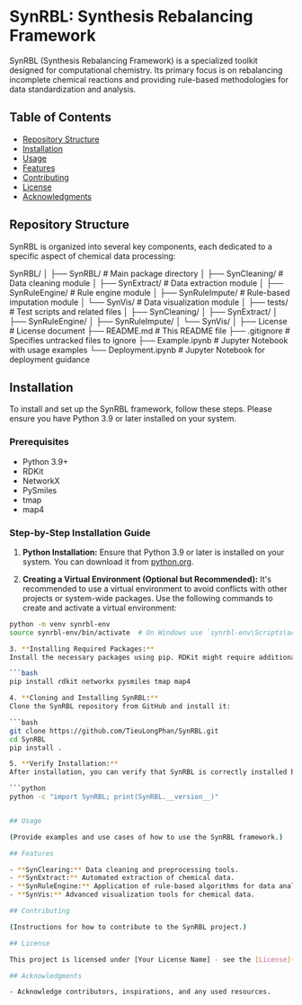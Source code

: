 # SynRBL: Synthesis Rebalancing Framework

SynRBL (Synthesis Rebalancing Framework) is a specialized toolkit designed for computational chemistry. Its primary focus is on rebalancing incomplete chemical reactions and providing rule-based methodologies for data standardization and analysis.

## Table of Contents
- [Repository Structure](#repository-structure)
- [Installation](#installation)
- [Usage](#usage)
- [Features](#features)
- [Contributing](#contributing)
- [License](#license)
- [Acknowledgments](#acknowledgments)

## Repository Structure

SynRBL is organized into several key components, each dedicated to a specific aspect of chemical data processing:

SynRBL/
│
├── SynRBL/ # Main package directory
│ ├── SynCleaning/ # Data cleaning module
│ ├── SynExtract/ # Data extraction module
│ ├── SynRuleEngine/ # Rule engine module
│ ├── SynRuleImpute/ # Rule-based imputation module
│ └── SynVis/ # Data visualization module
│
├── tests/ # Test scripts and related files
│ ├── SynCleaning/ 
│ ├── SynExtract/
│ ├── SynRuleEngine/ 
│ ├── SynRuleImpute/ 
│ └── SynVis/
│
├── License # License document
├── README.md # This README file
├── .gitignore # Specifies untracked files to ignore
├── Example.ipynb # Jupyter Notebook with usage examples
└── Deployment.ipynb # Jupyter Notebook for deployment guidance


## Installation

To install and set up the SynRBL framework, follow these steps. Please ensure you have Python 3.9 or later installed on your system.

### Prerequisites

- Python 3.9+
- RDKit
- NetworkX
- PySmiles
- tmap
- map4

### Step-by-Step Installation Guide

1. **Python Installation:**
  Ensure that Python 3.9 or later is installed on your system. You can download it from [python.org](https://www.python.org/downloads/).

2. **Creating a Virtual Environment (Optional but Recommended):**
  It's recommended to use a virtual environment to avoid conflicts with other projects or system-wide packages. Use the following commands to create and activate a virtual environment:

  ```bash
  python -m venv synrbl-env
  source synrbl-env/bin/activate  # On Windows use `synrbl-env\Scripts\activate`

3. **Installing Required Packages:**
  Install the necessary packages using pip. RDKit might require additional steps to install, which you can find in the RDKit documentation.

  ```bash
  pip install rdkit networkx pysmiles tmap map4

4. **Cloning and Installing SynRBL:**
  Clone the SynRBL repository from GitHub and install it:

  ```bash
  git clone https://github.com/TieuLongPhan/SynRBL.git
  cd SynRBL
  pip install .

5. **Verify Installation:**
  After installation, you can verify that SynRBL is correctly installed by running a simple test or checking the package version.

  ```python
  python -c "import SynRBL; print(SynRBL.__version__)"


## Usage

(Provide examples and use cases of how to use the SynRBL framework.)

## Features

- **SynClearing:** Data cleaning and preprocessing tools.
- **SynExtract:** Automated extraction of chemical data.
- **SynRuleEngine:** Application of rule-based algorithms for data analysis.
- **SynVis:** Advanced visualization tools for chemical data.

## Contributing

(Instructions for how to contribute to the SynRBL project.)

## License

This project is licensed under [Your License Name] - see the [License](LICENSE) file for details.

## Acknowledgments

- Acknowledge contributors, inspirations, and any used resources.
